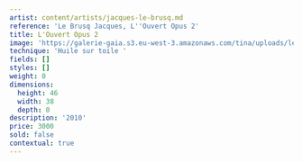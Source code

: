```yaml
---
artist: content/artists/jacques-le-brusq.md
reference: 'Le Brusq Jacques, L''Ouvert Opus 2'
title: L'Ouvert Opus 2
image: 'https://galerie-gaia.s3.eu-west-3.amazonaws.com/tina/uploads/le-brusq-jacques/galerie gaia - jacques le brusq-l ouvert opus 2-2573.jpg'
technique: 'Huile sur toile '
fields: []
styles: []
weight: 0
dimensions:
  height: 46
  width: 38
  depth: 0
description: '2010'
price: 3000
sold: false
contextual: true
---
```


